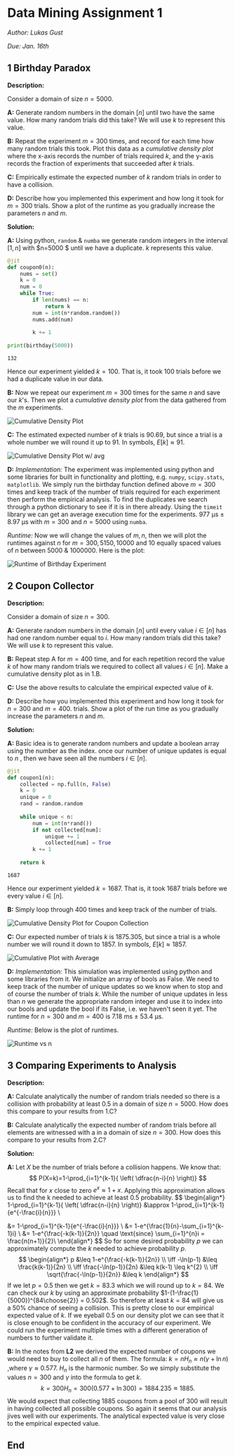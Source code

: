 # Data Mining Assignment 1

*Author: Lukas Gust*

*Due: Jan. 16th*

## 1 Birthday Paradox

**Description:**

Consider a domain of size $n=5000$.

**A:** Generate random numbers in the domain $[n]$ until two have the same value. How many random trials did this take? We will use $k$ to represent this value.

**B:** Repeat the experiment $m=300$ times, and record for each time how many random trials this took. Plot this data as a *cumulative density plot* where the x-axis records the number of trials required $k$, and the y-axis records the fraction of experiments that succeeded after $k$ trials.

**C:** Empirically estimate the expected number of $k$ random trials in order to have a collision. 

**D:** Describe how you implemented this experiment and how long it took for $m=300$ trials. Show a plot of the runtime as you gradually increase the parameters $n$ and $m$.

**Solution:**

**A:** Using python, `random` & `numba` we generate random integers in the interval $[1,n]$ with $n=5000 $ until we have a duplicate. $k$ represents this value.

```python
@jit
def coupon0(n):
    nums = set()
    k = 0
    num = 0
    while True:
        if len(nums) == n:
            return k
        num = int(n*random.random())
        nums.add(num)
        
        k += 1
            
print(birthday(5000))
```

```
132
```

Hence our experiment yielded $k=100​$. That is, it took 100 trials before we had a duplicate value in our data.

**B:** Now we repeat our experiment $m=300$ times for the same $n$ and save our $k$'s. Then we plot a *cumulative density plot* from the data gathered from the $m$ experiments.

![Cumulative Density Plot](./cumplot-birthday.png)

**C:** The estimated expected number of $k$ trials is $90.69$, but since a trial is a whole number we will round it up to $91$. In symbols, $E[k] \approx 91$. 

![Cumulative Density Plot w/ avg](cumplot-birthday2.png)

**D:** *Implementation:*  The experiment was implemented using python and some libraries for built in functionality and plotting, e.g. `numpy`, `scipy.stats`, `matplotlib`.  We simply run the birthday function defined above $m=300$ times and keep track of the number of trials required for each experiment then perform the empirical analysis. To find the duplicates we search through a python dictionary to see if it is in there already. Using the `timeit` library we can get an average execution time for the experiments. 977 µs ± 8.97 µs with $m=300$ and $n=5000​$ using `numba`. 

*Runtime:* Now we will change the values of $m,n$, then we will plot the runtimes against $n$ for $m=300,5150,10000$ and 10 equally spaced values of $n$ between 5000 & 1000000. Here is the plot:

![Runtime of Birthday Experiment](birthday-runtime.png)

## 2 Coupon Collector

**Description:**

Consider a domain of size $n=300$.

**A:** Generate random numbers in the domain $[n]$ until every value $i \in [n]$ has had one random number equal to $i$. How many random trials did this take? We will use $k$ to represent this value.

**B:** Repeat step A for $m=400$ time, and for each repetition record the value $k$ of how many random trials we required to collect all values $i \in [n]$. Make a cumulative density plot as in 1.B.

**C:** Use the above results to calculate the empirical expected value of $k$.

**D:** Describe how you implemented this experiment and how long it took for $n=300$ and $m=400$. trials. Show a plot of the run time as you gradually increase the parameters $n$ and $m$.

**Solution:**

**A:** Basic idea is to generate random numbers and update a boolean array using the number as the index. once our number of unique updates is equal to $n$ , then we have seen all the numbers $i \in [n]​$.

```python
@jit
def coupon1(n):
    collected = np.full(n, False)
    k = 0
    unique = 0
    rand = random.random
    
    while unique < n:
        num = int(n*rand())
        if not collected[num]:
            unique += 1
            collected[num] = True
        k += 1
    
    return k
```

```
1687
```

Hence our experiment yielded $k=1687​$. That is, it took 1687 trials before we every value $i \in [n]​$.

**B:** Simply loop through 400 times and keep track of the number of trials.

![Cumulative Density Plot for Coupon Collection](cumplot-coupon1.png)

**C:** Our expected number of trials $k$ is $1875.305$, but since a trial is a whole number we will round it down to $1857$. In symbols, $E[k] \approx 1857$.

![Cumulative Plot with Average](cumplot-coupon2.png)

**D:** *Implementation:* This simulation was implemented using python and some libraries from it. We initialize an array of bools as False. We need to keep track of the number of unique updates so we know when to stop and of course the number of trials $k$. While the number of unique updates in less than $n$ we generate the appropriate random integer and use it to index into our bools and update the bool if its False, i.e. we haven't seen it yet. The runtime for $n=300$ and $m=400$ is 7.18 ms ± 53.4 µs.

*Runtime:* Below is the plot of runtimes.

![Runtime vs n](coupon-runtime.png)

## 3 Comparing Experiments to Analysis

**Description:**

**A:** Calculate analytically the number of random trials needed so there is a collision with probability at least $0.5$ in a domain of size $n=5000$. How does this compare to your results from 1.C?

**B:** Calculate analytically the expected number of random trials before all elements are witnessed with a in a domain of size $n=300$. How does this compare to your results from 2.C?

**Solution:**

**A:** Let $X$ be the number of trials before a collision happens. We know that:
$$
P(X=k)=1-\prod_{i=1}^{k-1}{ \left( \dfrac{n-i}{n} \right)}
$$
Recall that for $x$ close to zero $e^{x} \approx 1 + x$. Applying this approximation allows us to find the k needed to achieve at least $0.5$ probability.
$$
\begin{align*}
1-\prod_{i=1}^{k-1}{ \left( \dfrac{n-i}{n} \right)} &\approx
1-\prod_{i=1}^{k-1}{e^{-\frac{i}{n}}} \\

&= 1-\prod_{i=1}^{k-1}{e^{-\frac{i}{n}}} \\
&= 1-e^{\frac{1}{n}-\sum_{i=1}^{k-1}i} \\
&= 1-e^{\frac{-k(k-1)}{2n}} \quad \text{since} \sum_{i=1}^{n}i = \frac{n(n+1)}{2}\\
\end{align*}
$$
So for some desired probability $p$ we can approximately compute the $k$ needed to achieve probability $p​$.
$$
\begin{align*}
p &\leq 1-e^{\frac{-k(k-1)}{2n}} \\
\iff -\ln(p-1) &\leq \frac{k(k-1)}{2n} \\
\iff \frac{-\ln(p-1)}{2n} &\leq k(k-1) \leq k^{2} \\
\iff \sqrt{\frac{-\ln(p-1)}{2n}} &\leq k 
\end{align*}
$$
If we let $p=0.5$ then we get $k=83.3$ which we will round up to $k=84$. We can check our $k$ by using an approximate probability $1-(1-\frac{1}{5000})^{84\choose{2}} = 0.502$. So therefore at least $k=84$ will give us a 50% chance of seeing a collision. This is pretty close to our empirical expected value of $k$. If we eyeball $0.5$ on our density plot we can see that it is close enough to be confident in the accuracy of our experiment. We could run the experiment multiple times with a different generation of numbers to further validate it.

**B:** In the notes from **L2** we derived the expected number of coupons we would need to buy to collect all $n$ of them. The formula: $k=nH_{n} \approx n(\gamma + \ln{n})$ ,where $\gamma \approx 0.577$. $H_{n}$ is the harmonic number. So we simply  substitute the values $n=300$ and $\gamma$ into the formula to get $k$.
$$
k = 300H_{n} = 300(0.577 + \ln{300}) = 1884.235 \approx 1885.
$$
We would expect that collecting 1885 coupons from a pool of 300 will result in having collected all possible coupons. So again it seems that our analysis jives well with our experiments. The analytical expected value is very close to the empirical expected value.

## End

